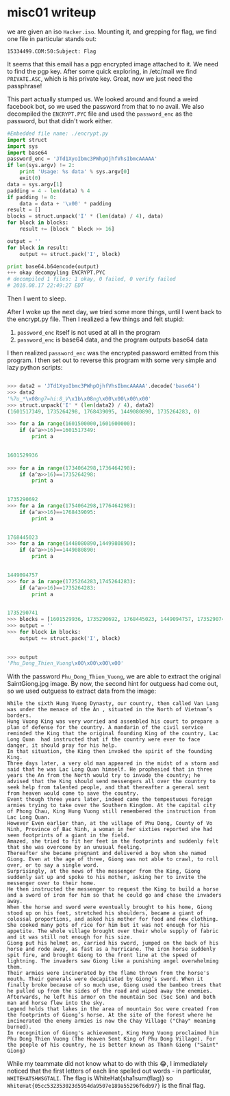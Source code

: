misc01 writeup
===============

we are given an iso `Hacker.iso`. Mounting it, and grepping for flag, we find one file in particular stands out:

```15334499.COM:50:Subject: Flag```

It seems that this email has a pgp encrypted image attached to it. We need to find the pgp key. After some quick exploring, in /etc/mail we find `PRIVATE.ASC`, which is his private key. Great, now we just need the passphrase!

This part actually stumped us. We looked around and found a weird facebook bot, so we used the password from that to no avail. We also decompiled the `ENCRYPT.PYC` file and used the `password_enc` as the password, but that didn't work either.

```python
#Embedded file name: ./encrypt.py
import struct
import sys
import base64
password_enc = 'JTd1XyoIbmc3PWhpOjhfVhsIbmcAAAAA'
if len(sys.argv) != 2:
    print 'Usage: %s data' % sys.argv[0]
    exit(0)
data = sys.argv[1]
padding = 4 - len(data) % 4
if padding != 0:
    data = data + '\x00' * padding
result = []
blocks = struct.unpack('I' * (len(data) / 4), data)
for block in blocks:
    result += [block ^ block >> 16]

output = ''
for block in result:
    output += struct.pack('I', block)

print base64.b64encode(output)
+++ okay decompyling ENCRYPT.PYC 
# decompiled 1 files: 1 okay, 0 failed, 0 verify failed
# 2018.08.17 22:49:27 EDT
```


Then I went to sleep.

After I woke up the next day, we tried some more things, until I went back to the encrypt.py file. Then I realized a few things and felt stupid:

1. `password_enc` itself is not used at all in the program
2. `password_enc` is base64 data, and the program outputs base64 data

I then realized `password_enc` was the encrypted password emitted from this program. I then set out to reverse this program with some very simple and lazy python scripts:

```python

>>> data2 = 'JTd1XyoIbmc3PWhpOjhfVhsIbmcAAAAA'.decode('base64')
>>> data2
'%7u_*\x08ng7=hi:8_V\x1b\x08ng\x00\x00\x00\x00'
>>> struct.unpack('I' * (len(data2) / 4), data2)
(1601517349, 1735264298, 1768439095, 1449080890, 1735264283, 0)

>>> for a in range(1601500000,1601600000):
	if (a^a>>16)==1601517349:
		print a

		
1601529936
		
>>> for a in range(1734064298,1736464298):
	if (a^a>>16)==1735264298:
		print a

		
1735290692
>>> for a in range(1754064298,1776464298):
	if (a^a>>16)==1768439095:
		print a

		
1768445023
>>> for a in range(1448080890,1449980890):
	if (a^a>>16)==1449080890:
		print a

		
1449094757
>>> for a in range(1725264283,1745264283):
	if (a^a>>16)==1735264283:
		print a

		
1735290741
>>> blocks = [1601529936, 1735290692, 1768445023, 1449094757, 1735290741, 0]
>>> output = ''
>>> for block in blocks:
	output += struct.pack('I', block)

	
>>> output
'Phu_Dong_Thien_Vuong\x00\x00\x00\x00'
```

With the password `Phu_Dong_Thien_Vuong`, we are able to extract the original SaintGiong.jpg image. By now, the second hint for outguess had come out, so we used outguess to extract data from the image:

```
While the sixth Hung Vuong Dynasty, our country, then called Van Lang was under the menace of the An , situated in the North of Vietnam’s borders.
Hung Vuong King was very worried and assembled his court to prepare a plan of defense for the country. A mandarin of the civil service reminded the King that the original founding King of the country, Lac Long Quan  had instructed that if the country were ever to face danger, it should pray for his help.
In that situation, the King then invoked the spirit of the founding King.
Three days later, a very old man appeared in the midst of a storm and said that he was Lac Long Quan himself. He prophesied that in three years the An from the North would try to invade the country; he advised that the King should send messengers all over the country to seek help from talented people, and that thereafter a general sent from heaven would come to save the country.
Event though three years later, indeed came the tempestuous foreign armies trying to take over the Southern Kingdom. At the capital city of Phong Chau, King Hung Vuong still remembered the instruction from Lac Long Quan.
However Even earlier than, at the village of Phu Dong, County of Vo Ninh, Province of Bac Ninh, a woman in her sixties reported she had seen footprints of a giant in the field.
Amazed, she tried to fit her feet in the footprints and suddenly felt that she was overcome by an unusual feeling.
Thereafter she became pregnant and delivered a boy whom she named Giong. Even at the age of three, Giong was not able to crawl, to roll over, or to say a single word.
Surprisingly, at the news of the messenger from the King, Giong suddenly sat up and spoke to his mother, asking her to invite the messenger over to their home.
He then instructed the messenger to request the King to build a horse and a sword of iron for him so that he could go and chase the invaders away.
When the horse and sword were eventually brought to his home, Giong stood up on his feet, stretched his shoulders, became a giant of colossal proportions, and asked his mother for food and new clothing.
She cooked many pots of rice for him but it was not enough for his appetite. The whole village brought over their whole supply of fabric and it was still not enough for his size.
Giong put his helmet on, carried his sword, jumped on the back of his horse and rode away, as fast as a hurricane. The iron horse suddenly spit fire, and brought Giong to the front line at the speed of lightning. The invaders saw Giong like a punishing angel overwhelming them.
Their armies were incinerated by the flame thrown from the horse's mouth. Their generals were decapitated by Giong’s sword. When it finally broke because of so much use, Giong used the bamboo trees that he pulled up from the sides of the road and wiped away the enemies.
Afterwards, he left his armor on the mountain Soc (Soc Son) and both man and horse flew into the sky.
Legend holds that lakes in the area of mountain Soc were created from the footprints of Giong’s horse. At the site of the forest where he incinerated the enemy armies is now the Chay Village ("Chay" meaning burned).
In recognition of Giong's achievement, King Hung Vuong proclaimed him Phu Dong Thien Vuong (The Heaven Sent King of Phu Dong Village). For the people of his country, he is better known as Thanh Giong ("Saint" Giong)
```

While my teammate did not know what to do with this 😂, I immediately noticed that the first letters of each line spelled out words - in particular, `WHITEHATSHWSGTALI`. The flag is WhiteHat{sha1sum(flag)} so `WhiteHat{05cc532353023d5954da9507e189a55296f6db97}` is the final flag.